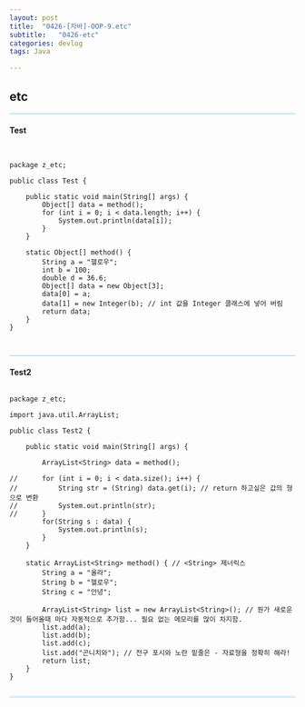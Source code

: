 ```yaml
---
layout: post
title:  "0426-[자바]-OOP-9.etc"
subtitle:   "0426-etc"
categories: devlog
tags: Java

---
```

## etc

<hr style="height: 1px; background: skyblue; "/>

#### Test

~~~


package z_etc;

public class Test {

	public static void main(String[] args) {
		Object[] data = method();
		for (int i = 0; i < data.length; i++) {
			System.out.println(data[i]);
		}
	}

	static Object[] method() {
		String a = "헬로우";
		int b = 100;
		double d = 36.6;
		Object[] data = new Object[3];
		data[0] = a;
		data[1] = new Integer(b); // int 값을 Integer 클래스에 넣어 버림
		return data;
	}
}



~~~

<hr style="height: 1px; background: skyblue; "/>

#### Test2

~~~

package z_etc;

import java.util.ArrayList;

public class Test2 {

	public static void main(String[] args) {

		ArrayList<String> data = method();

//		for (int i = 0; i < data.size(); i++) {
//			String str = (String) data.get(i); // return 하고싶은 값의 형으로 변환
//			System.out.println(str);
//		}
		for(String s : data) {
			System.out.println(s);
		}
	}

	static ArrayList<String> method() { // <String> 제너릭스
		String a = "올라";
		String b = "헬로우";
		String c = "안녕";

		ArrayList<String> list = new ArrayList<String>(); // 뭔가 새로운 것이 들어올때 마다 자동적으로 추가함... 필요 없는 메모리를 많이 차지함.
		list.add(a);
		list.add(b);
		list.add(c);
		list.add("곤니치와"); // 전구 포시와 노란 밑줄은 - 자료형을 정확히 해라!
		return list;
	}
}


~~~

<hr style="height: 1px; background: skyblue; "/>
